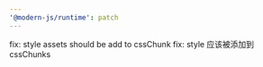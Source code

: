 ```yaml
---
'@modern-js/runtime': patch
---
```


fix: style assets should be add to cssChunk
fix: style 应该被添加到 cssChunks
